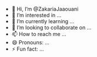 - 👋 Hi, I’m @ZakariaJaaouani
- 👀 I’m interested in ...
- 🌱 I’m currently learning ...
- 💞️ I’m looking to collaborate on ...
- 📫 How to reach me ...
- 😄 Pronouns: ...
- ⚡ Fun fact: ...

<!---
ZakariaJaaouani/ZakariaJaaouani is a ✨ special ✨ repository because its `README.md` (this file) appears on your GitHub profile.
You can click the Preview link to take a look at your changes.
--->
